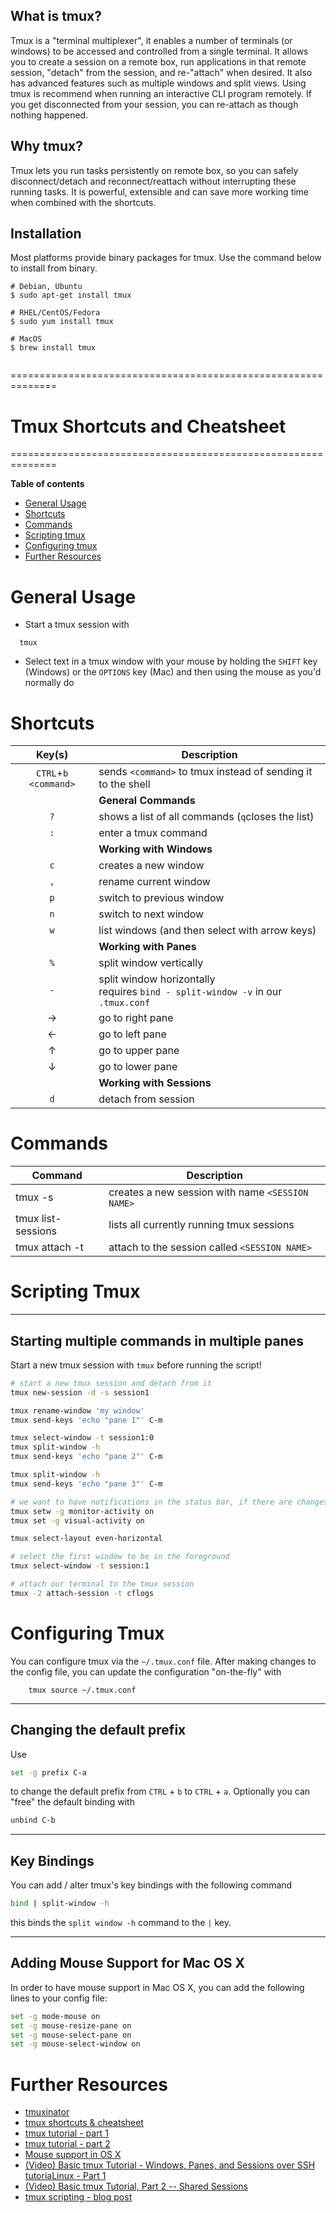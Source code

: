 ## What is tmux?

Tmux is a "terminal multiplexer", it enables a number of terminals (or windows) to be accessed and controlled from a single terminal. It allows you to create a session on a remote box, run applications in that remote session, "detach" from the session, and re-"attach" when desired. It also has advanced features such as multiple windows and split views. Using tmux is recommend when running an interactive CLI program remotely. If you get disconnected from your session, you can re-attach as though nothing happened.

## Why tmux?

Tmux lets you run tasks persistently on remote box, so you can safely disconnect/detach and reconnect/reattach without interrupting these running tasks. It is powerful, extensible and can save more working time when combined with the shortcuts.

## Installation

Most platforms provide binary packages for tmux. Use the command below to install from binary.

```
# Debian, Ubuntu
$ sudo apt-get install tmux

# RHEL/CentOS/Fedora
$ sudo yum install tmux

# MacOS
$ brew install tmux
                    
```
==============================================================
# Tmux Shortcuts and Cheatsheet
==============================================================


**Table of contents**
* [General Usage](#general-usage)
* [Shortcuts](#shortcuts)
* [Commands](#commands)
* [Scripting tmux](#scripting-tmux)
* [Configuring tmux](#configuring-tmux)
* [Further Resources](#further-resources)

General Usage
=============

* Start a tmux session with
```
  tmux
```
* Select text in a tmux window with your mouse by holding the `SHIFT` key (Windows) or the `OPTIONS` key (Mac) and then using the mouse as you'd normally do

Shortcuts
=========

| Key(s)  | Description |
| :-----: | ----------- |
| `CTRL`+`b` `<command>` | sends `<command>` to tmux instead of sending it to the shell |
| | **General Commands** |
| `?` | shows a list of all commands (`q`closes the list) |
| `:` | enter a tmux command |
| | **Working with Windows** |
| `c` | creates a new window |
| `,` | rename current window |
| `p` | switch to previous window |
| `n` | switch to next window |
| `w` | list windows (and then select with arrow keys) |
| | **Working with Panes** |
| `%`          | split window vertically |
| `-`          | split window horizontally <br> requires `bind - split-window -v` in our `.tmux.conf` |
| →          | go to right pane |
| ←          | go to left pane |
| ↑          | go to upper pane |
| ↓          | go to lower pane |
| | **Working with Sessions** |
| `d` | detach from session |

Commands
========

| Command | Description |
| ------- | ----------- |
| tmux -s <SESSION NAME> | creates a new session with name `<SESSION NAME>` |
| tmux list-sessions | lists all currently running tmux sessions |
| tmux attach -t <SESSION NAME> | attach to the session called `<SESSION NAME>` |
  
Scripting Tmux
==============
 
--------------------------------------------
Starting multiple commands in multiple panes
--------------------------------------------

  Start a new tmux session with `tmux` before running the script!

``` sh
# start a new tmux session and detach from it
tmux new-session -d -s session1

tmux rename-window 'my window'
tmux send-keys 'echo "pane 1"' C-m

tmux select-window -t session1:0
tmux split-window -h
tmux send-keys 'echo "pane 2"' C-m

tmux split-window -h
tmux send-keys 'echo "pane 3"' C-m

# we want to have notifications in the status bar, if there are changes in the windows
tmux setw -g monitor-activity on
tmux set -g visual-activity on

tmux select-layout even-horizontal

# select the first window to be in the foreground
tmux select-window -t session:1

# attach our terminal to the tmux session
tmux -2 attach-session -t cflogs
```

Configuring Tmux
================
  
You can configure tmux via the `~/.tmux.conf` file. After making changes to the config file, you can update the configuration "on-the-fly" with
```
    tmux source ~/.tmux.conf
```

---------------------------
Changing the default prefix
---------------------------

Use 

``` sh
set -g prefix C-a
```

to change the default prefix from `CTRL` + `b` to `CTRL` + `a`. Optionally you can "free" the default binding with

``` sh
unbind C-b
```

------------
Key Bindings
------------

You can add / alter tmux's key bindings with the following command

``` sh
bind | split-window -h
```

this binds the `split window -h` command to the `|` key.

---------------------------------
Adding Mouse Support for Mac OS X
---------------------------------

In order to have mouse support in Mac OS X, you can add the following lines to your config file:

``` sh
set -g mode-mouse on
set -g mouse-resize-pane on
set -g mouse-select-pane on
set -g mouse-select-window on
```

Further Resources
=================

* [tmuxinator](https://github.com/tmuxinator/tmuxinator)
* [tmux shortcuts & cheatsheet](https://gist.github.com/MohamedAlaa/2961058)
* [tmux tutorial - part 1](http://blog.hawkhost.com/2010/06/28/tmux-the-terminal-multiplexer/)
* [tmux tutorial - part 2](http://blog.hawkhost.com/2010/07/02/tmux-%E2%80%93-the-terminal-multiplexer-part-2/)
* [Mouse support in OS X](http://www.davidverhasselt.com/enable-mouse-support-in-tmux-on-os-x/)
* [(Video) Basic tmux Tutorial - Windows, Panes, and Sessions over SSH tutoriaLinux - Part 1](https://www.youtube.com/watch?v=BHhA_ZKjyxo)
* [(Video) Basic tmux Tutorial, Part 2 -- Shared Sessions](https://www.youtube.com/watch?v=norO25P7xHg)
* [tmux scripting - blog post](http://blog.htbaa.com/news/tmux-scripting)
